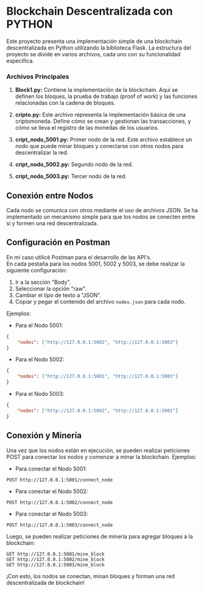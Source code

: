 # Blockchain Descentralizada con PYTHON

Este proyecto presenta una implementación simple de una blockchain descentralizada en Python utilizando la biblioteca Flask. La estructura del proyecto se divide en varios archivos, cada uno con su funcionalidad específica.

### Archivos Principales

1. **Block1.py:** Contiene la implementación de la blockchain. Aquí se definen los bloques, la prueba de trabajo (proof of work) y las funciones relacionadas con la cadena de bloques.

2. **cripto.py:** Este archivo representa la implementación básica de una criptomoneda. Define cómo se crean y gestionan las transacciones, y cómo se lleva el registro de las monedas de los usuarios.

3. **cript_nodo_5001.py:** Primer nodo de la red. Este archivo establece un nodo que puede minar bloques y conectarse con otros nodos para descentralizar la red.

4. **cript_nodo_5002.py:** Segundo nodo de la red.

5. **cript_nodo_5003.py:** Tercer nodo de la red.

## Conexión entre Nodos

Cada nodo se comunica con otros mediante el uso de archivos JSON. Se ha implementado un mecanismo simple para que los nodos se conecten entre sí y formen una red descentralizada.

## Configuración en Postman

En mi caso utilicé Postman para el desarrollo de las API's. <br> En cada pestaña para los nodos 5001, 5002 y 5003, se debe realizar la siguiente configuración:

1. Ir a la sección "Body".
2. Seleccionar la opción "raw".
3. Cambiar el tipo de texto a "JSON".
4. Copiar y pegar el contenido del archivo `nodes.json` para cada nodo.

Ejemplos:

- Para el Nodo 5001:

```json
{
    "nodes": ["http://127.0.0.1:5002", "http://127.0.0.1:5003"]
}
```

- Para el Nodo 5002:

```json
{
    "nodes": ["http://127.0.0.1:5001", "http://127.0.0.1:5003"]
}
```

- Para el Nodo 5003:

```json
{
    "nodes": ["http://127.0.0.1:5002", "http://127.0.0.1:5001"]
}
```

## Conexión y Minería

Una vez que los nodos están en ejecución, se pueden realizar peticiones POST para conectar los nodos y comenzar a minar la blockchain. Ejemplos:

- Para conectar el Nodo 5001:

```http
POST http://127.0.0.1:5001/connect_node
```

- Para conectar el Nodo 5002:

```http
POST http://127.0.0.1:5002/connect_node
```

- Para conectar el Nodo 5003:

```http
POST http://127.0.0.1:5003/connect_node
```

Luego, se pueden realizar peticiones de minería para agregar bloques a la blockchain:

```http
GET http://127.0.0.1:5001/mine_block
GET http://127.0.0.1:5002/mine_block
GET http://127.0.0.1:5003/mine_block
```

¡Con esto, los nodos se conectan, minan bloques y forman una red descentralizada de blockchain!
